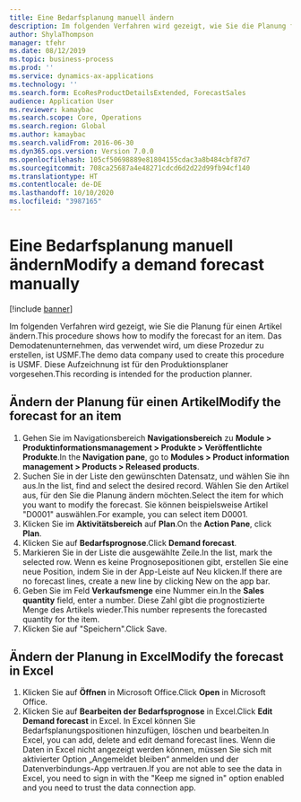 ```yaml
---
title: Eine Bedarfsplanung manuell ändern
description: Im folgenden Verfahren wird gezeigt, wie Sie die Planung für einen Artikel ändern.
author: ShylaThompson
manager: tfehr
ms.date: 08/12/2019
ms.topic: business-process
ms.prod: ''
ms.service: dynamics-ax-applications
ms.technology: ''
ms.search.form: EcoResProductDetailsExtended, ForecastSales
audience: Application User
ms.reviewer: kamaybac
ms.search.scope: Core, Operations
ms.search.region: Global
ms.author: kamaybac
ms.search.validFrom: 2016-06-30
ms.dyn365.ops.version: Version 7.0.0
ms.openlocfilehash: 105cf50698889e81804155cdac3a8b484cbf87d7
ms.sourcegitcommit: 708ca25687a4e48271cdcd6d2d22d99fb94cf140
ms.translationtype: HT
ms.contentlocale: de-DE
ms.lasthandoff: 10/10/2020
ms.locfileid: "3987165"
---
```

# <a name="modify-a-demand-forecast-manually"></a><span data-ttu-id="a9ae7-103">Eine Bedarfsplanung manuell ändern</span><span class="sxs-lookup"><span data-stu-id="a9ae7-103">Modify a demand forecast manually</span></span>

[!include [banner](../../includes/banner.md)]

<span data-ttu-id="a9ae7-104">Im folgenden Verfahren wird gezeigt, wie Sie die Planung für einen Artikel ändern.</span><span class="sxs-lookup"><span data-stu-id="a9ae7-104">This procedure shows how to modify the forecast for an item.</span></span> <span data-ttu-id="a9ae7-105">Das Demodatenunternehmen, das verwendet wird, um diese Prozedur zu erstellen, ist USMF.</span><span class="sxs-lookup"><span data-stu-id="a9ae7-105">The demo data company used to create this procedure is USMF.</span></span> <span data-ttu-id="a9ae7-106">Diese Aufzeichnung ist für den Produktionsplaner vorgesehen.</span><span class="sxs-lookup"><span data-stu-id="a9ae7-106">This recording is intended for the production planner.</span></span> 


## <a name="modify-the-forecast-for-an-item"></a><span data-ttu-id="a9ae7-107">Ändern der Planung für einen Artikel</span><span class="sxs-lookup"><span data-stu-id="a9ae7-107">Modify the forecast for an item</span></span>
1. <span data-ttu-id="a9ae7-108">Gehen Sie im Navigationsbereich **Navigationsbereich** zu **Module > Produktinformationsmanagement > Produkte > Veröffentlichte Produkte**.</span><span class="sxs-lookup"><span data-stu-id="a9ae7-108">In the **Navigation pane**, go to **Modules > Product information management > Products > Released products**.</span></span>
2. <span data-ttu-id="a9ae7-109">Suchen Sie in der Liste den gewünschten Datensatz, und wählen Sie ihn aus.</span><span class="sxs-lookup"><span data-stu-id="a9ae7-109">In the list, find and select the desired record.</span></span> <span data-ttu-id="a9ae7-110">Wählen Sie den Artikel aus, für den Sie die Planung ändern möchten.</span><span class="sxs-lookup"><span data-stu-id="a9ae7-110">Select the item for which you want to modify the forecast.</span></span> <span data-ttu-id="a9ae7-111">Sie können beispielsweise Artikel "D0001" auswählen.</span><span class="sxs-lookup"><span data-stu-id="a9ae7-111">For example, you can select item D0001.</span></span>  
3. <span data-ttu-id="a9ae7-112">Klicken Sie im **Aktivitätsbereich** auf **Plan**.</span><span class="sxs-lookup"><span data-stu-id="a9ae7-112">On the **Action Pane**, click **Plan**.</span></span>
4. <span data-ttu-id="a9ae7-113">Klicken Sie auf **Bedarfsprognose**.</span><span class="sxs-lookup"><span data-stu-id="a9ae7-113">Click **Demand forecast**.</span></span>
5. <span data-ttu-id="a9ae7-114">Markieren Sie in der Liste die ausgewählte Zeile.</span><span class="sxs-lookup"><span data-stu-id="a9ae7-114">In the list, mark the selected row.</span></span> <span data-ttu-id="a9ae7-115">Wenn es keine Prognosepositionen gibt, erstellen Sie eine neue Position, indem Sie in der App-Leiste auf Neu klicken.</span><span class="sxs-lookup"><span data-stu-id="a9ae7-115">If there are no forecast lines, create a new line by clicking New on the app bar.</span></span>  
6. <span data-ttu-id="a9ae7-116">Geben Sie im Feld **Verkaufsmenge** eine Nummer ein.</span><span class="sxs-lookup"><span data-stu-id="a9ae7-116">In the **Sales quantity** field, enter a number.</span></span> <span data-ttu-id="a9ae7-117">Diese Zahl gibt die prognostizierte Menge des Artikels wieder.</span><span class="sxs-lookup"><span data-stu-id="a9ae7-117">This number represents the forecasted quantity for the item.</span></span>  
7. <span data-ttu-id="a9ae7-118">Klicken Sie auf "Speichern".</span><span class="sxs-lookup"><span data-stu-id="a9ae7-118">Click Save.</span></span>

## <a name="modify-the-forecast-in-excel"></a><span data-ttu-id="a9ae7-119">Ändern der Planung in Excel</span><span class="sxs-lookup"><span data-stu-id="a9ae7-119">Modify the forecast in Excel</span></span>
1. <span data-ttu-id="a9ae7-120">Klicken Sie auf **Öffnen** in Microsoft Office.</span><span class="sxs-lookup"><span data-stu-id="a9ae7-120">Click **Open** in Microsoft Office.</span></span>
2. <span data-ttu-id="a9ae7-121">Klicken Sie auf **Bearbeiten der Bedarfsprognose** in Excel.</span><span class="sxs-lookup"><span data-stu-id="a9ae7-121">Click **Edit Demand forecast** in Excel.</span></span> <span data-ttu-id="a9ae7-122">In Excel können Sie Bedarfsplanungspositionen hinzufügen, löschen und bearbeiten.</span><span class="sxs-lookup"><span data-stu-id="a9ae7-122">In Excel, you can add, delete and edit demand forecast lines.</span></span> <span data-ttu-id="a9ae7-123">Wenn die Daten in Excel nicht angezeigt werden können, müssen Sie sich mit aktivierter Option „Angemeldet bleiben“ anmelden und der Datenverbindungs-App vertrauen.</span><span class="sxs-lookup"><span data-stu-id="a9ae7-123">If you are not able to see the data in Excel, you need to sign in with the "Keep me signed in" option enabled and you need to trust the data connection app.</span></span>  

